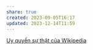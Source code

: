 ```yaml
---
share: true
created: 2023-09-05T16:17
updated: 2023-12-14T11:59
---
```


[Uy quyền sự thật của Wikipedia](../../../%F0%9F%93%9C%20T%C3%A0i%20nguy%C3%AAn/C%E1%BB%99ng%20%C4%91%E1%BB%93ng,%20h%E1%BB%87%20sinh%20th%C3%A1i/Uy%20quy%E1%BB%81n%20s%E1%BB%B1%20th%E1%BA%ADt%20c%E1%BB%A7a%20Wikipedia.md) 